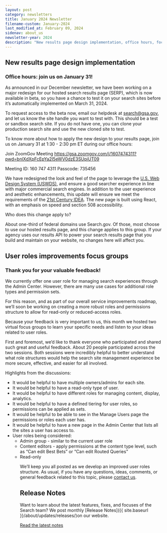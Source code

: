 ```yaml
---
layout: post
category: newsletters
title: January 2024 Newsletter
filename-custom: January-2024
last_modified_at: February 09, 2024
sidenav: about_us
newsletter-year: 2024
description: "New results page design implementation, office hours, focus group on user roles, release notes."
---
```


## New results page design implementation

### Office hours: join us on January 31!

As announced in our December newsletter, we have been working on a major redesign for our hosted search results page (SERP), which is now available in beta, so you have a chance to test it on your search sites before it’s automatically implemented on March 31, 2024.

To request access to the beta now, email our helpdesk at [search@gsa.gov](mailto:search@gsa.gov), and let us know the site handle you want to test with. This should be a test or sandbox search site. If you do not have one, you can clone your production search site and use the new cloned site to test.

To know more about how to apply the new design to your results page, join us on January 31 at 1:30 - 2:30 pm ET during our office hours:

Join ZoomGov Meeting
https://gsa.zoomgov.com/j/1607474311?pwd=bnlXdXpFcEpYa2I5eWV0dzE3SUpiUT09

Meeting ID: 160 747 4311
Passcode: 735456

We have redesigned the look and feel of the page to leverage the [U.S. Web Design System (USWDS)](https://designsystem.digital.gov/), and ensure a good searcher experience in line with major commercial search engines. In addition to the user experience and aesthetic enhancements, this update will ensure we meet the requirements of the [21st Century IDEA](https://digital.gov/resources/delivering-digital-first-public-experience/). The new page is built using React, with an emphasis on speed and section 508 accessibility. 

Who does this change apply to?

About one-third of federal domains use Search.gov. Of those, most choose to use our hosted results page, and this change applies to this group. If your agency uses our results API to power your search results page that you build and maintain on your website, no changes here will affect you.




## User roles improvements focus groups

### Thank you for your valuable feedback!

We currently offer one user role for managing search experiences through the Admin Center. However, there are many use cases for additional role types and permission sets. 

For this reason, and as part of our overall service improvements roadmap, we’ll soon be working on creating a more robust roles and permissions structure to allow for read-only or reduced-access roles. 

Because your feedback is very important to us, this month we hosted two virtual  focus groups to learn your specific needs and listen to your ideas related to user roles.

First and foremost, we’d like to thank everyone who participated and shared such great and useful feedback. About 20 people participated across the two sessions. Both sessions were incredibly helpful to better understand what role structures would help the search site management experience be more secure, effective, and easier for all involved.

Highlights from the discussions:
<ul>
<li>It would be helpful to have multiple owners/admins for each site.
<li>It would be helpful to have a read-only type of user.
<li>It would be helpful to have different roles for managing content, display, analytics.
<li>It would be helpful to have a defined tiering for user roles, so permissions can be applied as sets.
<li>It would be helpful to be able to see in the Manage Users page the permissions or roles each user has.
<li>It would be helpful to have a new page in the Admin Center that lists all the sites a user has access to.
<li>User roles being considered:
<ul>
<li><Owner
<li>Admin group - similar to the current user role
<li>Content editors - apply permissions at the content type level, such as “Can edit Best Bets” or “Can edit Routed Queries”
<li>Read-only

We’ll keep you all posted as we develop an improved user roles structure. As usual, if you have any questions, ideas, comments, or general feedback related to this topic, please  [contact us](mailto:search@gsa.gov).


## Release Notes

Want to learn about the latest features, fixes, and focuses of the Search team? We post monthly [Release Notes]({{ site.baseurl }}/about/updates/releases/)on our website.

[Read the latest notes]({{site.baseurl}}/about/updates/releases/december-2023.html)
